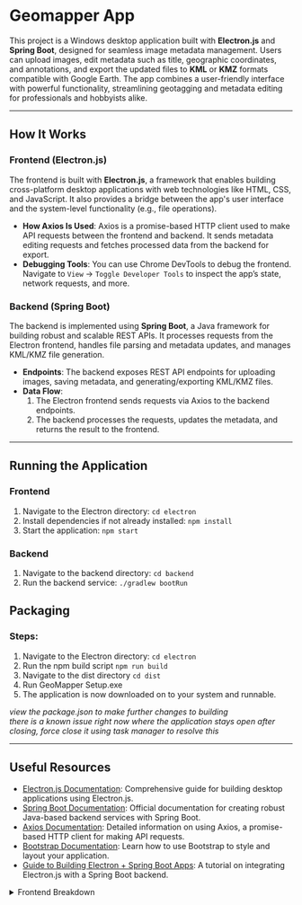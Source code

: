 # Geomapper App

This project is a Windows desktop application built with **Electron.js** and **Spring Boot**, designed for seamless image metadata management. Users can upload images, edit metadata such as title, geographic coordinates, and annotations, and export the updated files to **KML** or **KMZ** formats compatible with Google Earth. The app combines a user-friendly interface with powerful functionality, streamlining geotagging and metadata editing for professionals and hobbyists alike.

---

## How It Works

### Frontend (Electron.js)
The frontend is built with **Electron.js**, a framework that enables building cross-platform desktop applications with web technologies like HTML, CSS, and JavaScript. It also provides a bridge between the app's user interface and the system-level functionality (e.g., file operations).

- **How Axios Is Used**: Axios is a promise-based HTTP client used to make API requests between the frontend and backend. It sends metadata editing requests and fetches processed data from the backend for export.
- **Debugging Tools**: You can use Chrome DevTools to debug the frontend. Navigate to `View` → `Toggle Developer Tools` to inspect the app’s state, network requests, and more.

### Backend (Spring Boot)
The backend is implemented using **Spring Boot**, a Java framework for building robust and scalable REST APIs. It processes requests from the Electron frontend, handles file parsing and metadata updates, and manages KML/KMZ file generation.

- **Endpoints**: The backend exposes REST API endpoints for uploading images, saving metadata, and generating/exporting KML/KMZ files.
- **Data Flow**: 
  1. The Electron frontend sends requests via Axios to the backend endpoints.
  2. The backend processes the requests, updates the metadata, and returns the result to the frontend.

---

## Running the Application

### Frontend
1. Navigate to the Electron directory: `cd electron`
2. Install dependencies if not already installed: `npm install`
3. Start the application: `npm start` 
### Backend
1. Navigate to the backend directory: `cd backend`
2. Run the backend service: `./gradlew bootRun`

## Packaging
### Steps:
1. Navigate to the Electron directory: `cd electron`
2. Run the npm build script `npm run build`
3. Navigate to the dist directory `cd dist`
4. Run GeoMapper Setup.exe
5. The application is now downloaded on to your system and runnable.

*view the package.json to make further changes to building* \
*there is a known issue right now where the application stays open after closing, force close it using task manager to resolve this*

---

## Useful Resources
- [Electron.js Documentation](https://www.electronjs.org/docs/latest): Comprehensive guide for building desktop applications using Electron.js.
- [Spring Boot Documentation](https://spring.io/projects/spring-boot): Official documentation for creating robust Java-based backend services with Spring Boot.
- [Axios Documentation](https://axios-http.com/docs/intro): Detailed information on using Axios, a promise-based HTTP client for making API requests.
- [Bootstrap Documentation](https://getbootstrap.com/docs/4.1/getting-started/introduction/): Learn how to use Bootstrap to style and layout your application.
- [Guide to Building Electron + Spring Boot Apps](https://medium.com/@sgstephans/creating-a-java-electron-react-typescript-desktop-app-414e7edceed2): A tutorial on integrating Electron.js with a Spring Boot backend.


<details>
  <summary>Frontend Breakdown</summary>

  ## Hierarchy
  ### Global Variables
  - **`mediaItems`**: Array to keep track of media items.
  - **`currentSelectedMediaId`**: ID of the currently selected media item.
  - **`changesMade`**: Boolean to track if changes have been made.

  ### Functions
  - **`showDefaultMessage()`**: Displays the default message when no media is selected.
  - **`showMediaDetails()`**: Hides the default message and shows media details.
  - **`handleAddMedia(filePath)`**: Handles adding new media items.
  - **`renderMediaList()`**: Renders the list of media items in the sidebar.
  - **`selectMedia(mediaId)`**: Selects a media item and displays its details.
  - **`updateMediaDetails(mediaId, field, value)`**: Updates media details locally.
  - **`updateMediaOnBackend(mediaId)`**: Sends updated media details to the backend.
  - **`debounce(func, wait)`**: Debounces input events to limit the rate of function calls.
  - **`saveProject()`**: Saves the current project.
  - **`exportKML()`**: Exports the project as KML.
  - **`exportKMZ()`**: Exports the project as KMZ.
  - **`updateAllMediaOnBackend()`**: Updates all media details on the backend.
  - **`loadProjectData(data)`**: Loads project data from a given dataset.

  ### Event Listeners
  - **`window.electronAPI.addMedia`**: Listens for the `add-media` event to add new media.
  - **`window.electronAPI.resetApp`**: Listens for the `reset-app` event to reset the application.
  - **`document.getElementById('add-media-button').addEventListener('click')`**: Handles the Add Media button click.
  - **`window.electronAPI.deleteSelected`**: Listens for the `delete-selected` event to delete selected media items.
  - **`window.electronAPI.selectAll`**: Listens for the `select-all` event to highlight all media blocks.
  - **`window.electronAPI.unselectAll`**: Listens for the `unselect-all` event to remove highlighting from all media blocks.
  - **`document.getElementById('title').addEventListener('input')`**: Tracks changes to the title input field with debounce.
  - **`document.getElementById('latitude').addEventListener('input')`**: Tracks changes to the latitude input field with debounce.
  - **`document.getElementById('longitude').addEventListener('input')`**: Tracks changes to the longitude input field with debounce.
  - **`document.getElementById('annotations').addEventListener('input')`**: Tracks changes to the annotations input field with debounce.
  - **`window.electronAPI.openProject`**: Listens for the `open-project` event to load a new project.
  - **`window.addEventListener('error')`**: Prevents specific autofill errors from being logged.

  ---

  ## Logic

  ### Adding Media
  1. **Trigger**: When a media file is added.
  2. **Process**:
     - `handleAddMedia(filePath)` is called.
     - Media details are fetched and displayed.
     - The media item is added to `mediaItems` and the sidebar is re-rendered.

  ### Selecting Media
  1. **Trigger**: Clicking on a media block in the sidebar.
  2. **Process**:
     - `selectMedia(mediaId)` is called.
     - The selected media's details are displayed.
     - The block is highlighted.

  ### Updating Media
  1. **Trigger**: Changes to media details (title, latitude, longitude, annotations).
  2. **Process**:
     - Debounced input event listeners track the changes.
     - `updateMediaDetails(mediaId, field, value)` updates the local media item.
     - `updateMediaOnBackend(mediaId)` sends the updated details to the backend.

  ### Saving and Exporting
  1. **Process**:
     - `saveProject()`, `exportKML()`, and `exportKMZ()` call `updateAllMediaOnBackend()` to save all changes.
     - Perform their respective actions (saving or exporting).

  ### Loading Project Data
  1. **Process**:
     - `loadProjectData(data)` clears existing media items and loads new data.
     - The sidebar is re-rendered, and the first media item is selected if available.

  ### Event Handling
  1. **Process**:
     - Events from the main process (e.g., adding media, resetting the app, deleting selected media) are handled by corresponding listeners.
     - Error events related to autofill are prevented from being logged.

</details>
